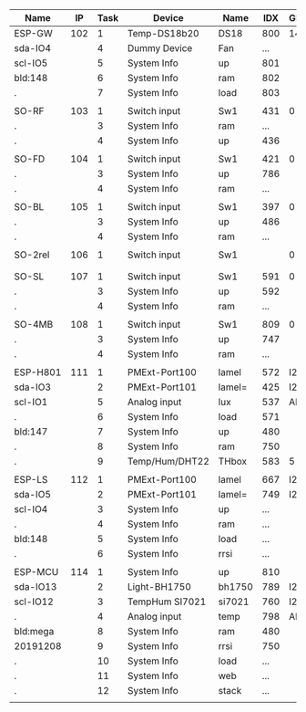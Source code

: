 Name    |IP |Task|  Device   |Name    |IDX |GPIO|	Number
--------|---|----|-----------|--------|----|----|------
ESP-GW  |102|1 |Temp-DS18b20  |DS18 	|800 |14  |2
sda-IO4 |   |4 |Dummy Device  |Fan  	|... |
scl-IO5 |   |5 |System Info   |up     |801 |
bld:148 |   |6 |System Info 	|ram  	|802 |
.  	    |   |7 |System Info   |load   |803 |	   |
|||||||
SO-RF   |103|1 |Switch input  |Sw1  	|431 |0   |3
.  		  |   |3 |System Info 	|ram  	|... |
.  	    |   |4 |System Info   |up     |436 |	   |
|||||||
SO-FD   |104|1 |Switch input  |Sw1    |421 |0   |4
.       |   |3 |System Info   |up     |786 |
.  		  |   |4 |System Info 	|ram  	|... |
|||||||
SO-BL   |105|1 |Switch input  |Sw1    |397 |0   |5
.       |   |3 |System Info   |up     |486 |
.  		  |   |4 |System Info 	|ram  	|... |	
|||||||
SO-2rel |106|1 |Switch input  |Sw1    |    |0   |6
|||||||
|||||||
SO-SL   |107|1 |Switch input  |Sw1    |591 |0   |7
.  	    |   |3 |System Info   |up     |592 |	   |
.  	    |   |4 |System Info   |ram    |... |	   |
|||||||
SO-4MB  |108|1 |Switch input  |Sw1    |809 |0   |8
.  	    |   |3 |System Info   |up     |747 |	   |
.  	    |   |4 |System Info   |ram    |... |	   |
|||||||
ESP-H801|111|1 |PMExt-Port100 |lamel  |572 |I2C |11
sda-IO3 |   |2 |PMExt-Port101 |lamel= |425 |I2C |
scl-IO1 |   |5 |Analog input  |lux    |537 |ADC |
.  		  |   |6 |System Info   |load 	|571 |
bld:147 |   |7 |System Info   |up     |480 |	   |
.  	    |   |8 |System Info   |ram    |750 |	   |
.  	    |   |9 |Temp/Hum/DHT22|THbox  |583 |5   |
|||||||
ESP-LS  |112|1 |PMExt-Port100 |lamel  |667 |I2C |12
sda-IO5 |   |2 |PMExt-Port101 |lamel= |749 |I2C |
scl-IO4 |   |3 |System Info   |up     |... |    |
.  		  |   |4 |System Info 	|ram  	|... |
bld:148 |   |5 |System Info   |load   |... |	   |
.  	    |   |6 |System Info   |rrsi   |... |	   |
|||||||
ESP-MCU |114|1 |System Info   |up     |810 |    |14
sda-IO13|   |2 |Light-BH1750  |bh1750 |789 |I2C |
scl-IO12|   |3 |TempHum SI7021|si7021 |760 |I2C |
.  		  |   |4 |Analog input	|temp   |798 |ADC
bld:mega|   |8 |System Info   |ram    |480 |	   |
20191208|   |9 |System Info   |rrsi   |750 |	   |
.  	    |   |10|System Info   |load   |... |    |
.  	    |   |11|System Info   |web    |... |    |
.  	    |   |12|System Info   |stack  |... |    |
|||||||
